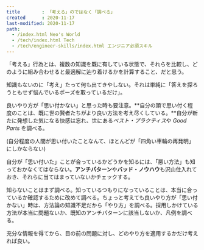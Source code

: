 ```yaml
---
title        : 「考える」のではなく「調べる」
created      : 2020-11-17
last-modified: 2020-11-17
path:
  - /index.html Neo's World
  - /tech/index.html Tech
  - /tech/engineer-skills/index.html エンジニア必須スキル
---
```


「考える」行為とは、複数の知識を既に有している状態で、それらを比較し、どのように組み合わせると最適解に辿り着けるかを計算すること、だと思う。

知識もないのに「考え」たって何も出てきやしない。それは単純に「答えを探ろうともせず悩んでいるポーズを取っているだけ」。

良いやり方が「思い付かない」と思った時も要注意。**自分の頭で思い付く程度のことは、既に世の賢者たちがより良い方法を考え尽くしている。**自分が新たに発想した気になる快感は忘れ、世にある*ベスト・プラクティス*や *Good Parts* を調べる。

(自分程度の人間が思い付いたことなんて、ほとんどが「四角い車輪の再発明」にしかならない)

自分が「思い付いた」ことが合っているかどうかを知るには、「悪い方法」も知っておかなくてはならない。**アンチパターン**や**バッド・ノウハウ**も沢山仕入れておき、それらに当てはまっていないかチェックする。

知らないことはまず調べる。知っているつもりになっていることは、本当に合っているか確認するために改めて調べる。ちょっと考えても良いやり方が「思い付かない」時は、方法論の知識不足だから「やり方」を調べる。採用しかけている方法が本当に問題ないか、既知のアンチパターンに該当しないか、凡例を調べる。

充分な情報を得てから、目の前の問題に対し、どのやり方を適用するかだけ考えれば良い。
